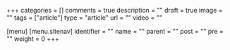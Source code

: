 +++
categories = []
comments = true
description = ""
draft = true
image = ""
tags = ["article"]
type = "article"
url = ""
video = ""

[menu]
  [menu.sitenav]
	identifier = ""
	name = ""
	parent = ""
	post = ""
	pre = ""
	weight = 0
+++